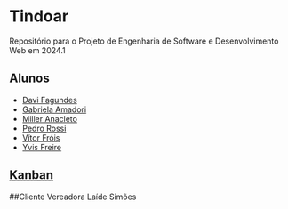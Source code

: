 # Tindoar
Repositório para o Projeto de Engenharia de Software e Desenvolvimento Web em 2024.1

## Alunos
- [Davi Fagundes](https://github.com/faviFferreiraS)
- [Gabriela Amadori](https://github.com/madori98)
- [Miller Anacleto](https://github.com/MillerAnacleto)
- [Pedro Rossi](https://github.com/pedro-rs)
- [Vítor Fróis](https://github.com/vitorfrois)
- [Yvis Freire](https://github.com/yvisfreire)

## [Kanban](https://trello.com/invite/b/MAee3zfR/ATTI2718f96ec3ca451d41d22534666778e172261848/projeto-engsoft-web)
##Cliente
Vereadora Laíde Simões
